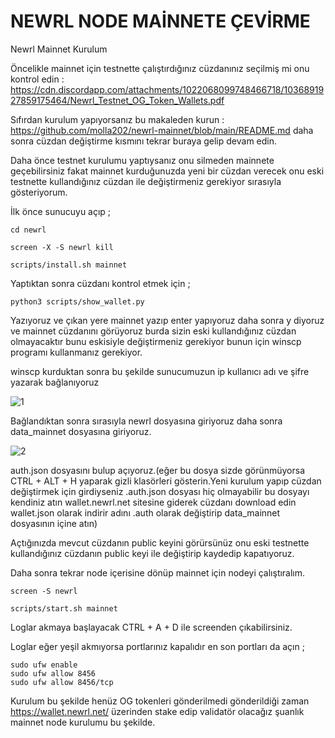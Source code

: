 # NEWRL NODE MAİNNETE ÇEVİRME

Newrl Mainnet Kurulum

Öncelikle mainnet için testnette çalıştırdığınız cüzdanınız seçilmiş mi onu kontrol edin : https://cdn.discordapp.com/attachments/1022068099748466718/1036891927859175464/Newrl_Testnet_OG_Token_Wallets.pdf




Sıfırdan kurulum yapıyorsanız bu makaleden kurun : https://github.com/molla202/newrl-mainnet/blob/main/README.md daha sonra cüzdan değiştirme kısmını tekrar buraya gelip devam edin.

Daha önce testnet kurulumu yaptıysanız onu silmeden mainnete geçebilirsiniz fakat mainnet kurduğunuzda yeni bir cüzdan verecek onu eski testnette kullandığınız cüzdan ile değiştirmeniz gerekiyor sırasıyla gösteriyorum.

İlk önce sunucuyu açıp ;
```
cd newrl
```
```
screen -X -S newrl kill
```
```
scripts/install.sh mainnet
```
Yaptıktan sonra cüzdanı kontrol etmek için ;
```
python3 scripts/show_wallet.py
```
Yazıyoruz ve çıkan yere mainnet yazıp enter yapıyoruz daha sonra y diyoruz ve mainnet cüzdanını görüyoruz burda sizin eski kullandığınız cüzdan olmayacaktır bunu eskisiyle değiştirmeniz gerekiyor bunun için winscp programı kullanmanız gerekiyor.

winscp kurduktan sonra bu şekilde sunucumuzun ip kullanıcı adı ve şifre yazarak bağlanıyoruz

![1](https://user-images.githubusercontent.com/110679236/199261376-8bdea565-9145-44d9-b70f-cb73930a56ba.PNG)

Bağlandıktan sonra sırasıyla newrl dosyasına giriyoruz daha sonra data_mainnet dosyasına giriyoruz.

![2](https://user-images.githubusercontent.com/110679236/199261739-4c17c4d2-2de0-47b4-b4b1-85e55848f769.PNG)

auth.json dosyasını bulup açıyoruz.(eğer bu dosya sizde görünmüyorsa CTRL + ALT + H yaparak gizli klasörleri gösterin.Yeni kurulum yapıp cüzdan değiştirmek için girdiyseniz .auth.json dosyası hiç olmayabilir bu dosyayı kendiniz atın wallet.newrl.net sitesine giderek cüzdanı download edin wallet.json olarak indirir adını .auth olarak değiştirip data_mainnet dosyasının içine atın)

Açtığınızda mevcut cüzdanın public keyini görürsünüz onu eski testnette kullandığınız cüzdanın public keyi ile değiştirip kaydedip kapatıyoruz.

Daha sonra tekrar node içerisine dönüp mainnet için nodeyi çalıştıralım.
```
screen -S newrl
```
```
scripts/start.sh mainnet
```
Loglar akmaya başlayacak CTRL + A + D ile screenden çıkabilirsiniz.

Loglar eğer yeşil akmıyorsa portlarınız kapalıdır en son portları da açın ;
```
sudo ufw enable
sudo ufw allow 8456
sudo ufw allow 8456/tcp
```
Kurulum bu şekilde henüz OG tokenleri gönderilmedi gönderildiği zaman https://wallet.newrl.net/ üzerinden stake edip validatör olacağız şuanlık mainnet node kurulumu bu şekilde.
